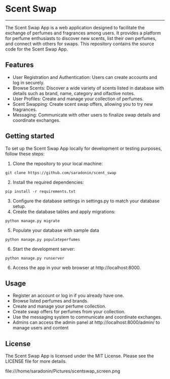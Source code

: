 # Scent Swap #

***
The Scent Swap App is a web application designed to facilitate the exchange of perfumes and fragrances among users. It
provides a platform for perfume enthusiasts to discover new scents, list their own perfumes, and connect with others for
swaps. This repository contains the source code for the Scent Swap App.

## Features

- User Registration and Authentication: Users can create accounts and log in securely.
- Browse Scents: Discover a wide variety of scents listed in database with details such as brand, name, category and
  olfactive notes.
- User Profiles: Create and manage your collection of perfumes.
- Scent Swapping: Create scent swap offers, allowing you to try new fragrances.
- Messaging: Communicate with other users to finalize swap details and coordinate exchanges.

## Getting started

To set up the Scent Swap App locally for development or testing purposes, follow these steps:

1. Clone the repository to your local machine:

```
git clone https://github.com/saradonin/scent_swap
```

2. Install the required dependencies:

```
pip install -r requirements.txt
```

3. Configure the database settings in settings.py to match your database setup.
4. Create the database tables and apply migrations:

```
python manage.py migrate
```

5. Populate your database with sample data

```
python manage.py populateperfumes
```

6. Start the development server:

```
python manage.py runserver
```

6. Access the app in your web browser at http://localhost:8000.

## Usage

- Register an account or log in if you already have one.
- Browse listed perfumes and brands.
- Create and manage your perfume collection.
- Create swap offers for perfumes from your collection.
- Use the messaging system to communicate and coordinate exchanges.
- Admins can access the admin panel at http://localhost:8000/admin/ to manage users and content

## License

The Scent Swap App is licensed under the MIT License. Please see the LICENSE file for more details.

file:///home/saradonin/Pictures/scentswap_screen.png
